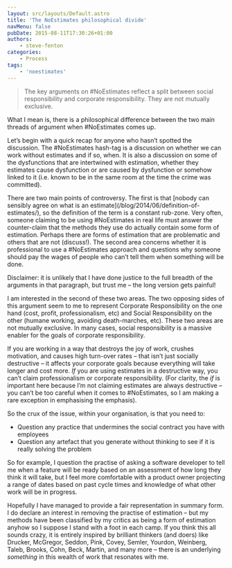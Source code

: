 ```yaml
---
layout: src/layouts/Default.astro
title: 'The NoEstimates philosophical divide'
navMenu: false
pubDate: 2015-08-11T17:30:26+01:00
authors:
    - steve-fenton
categories:
    - Process
tags:
    - 'noestimates'
---
```


> The key arguments on #NoEstimates reflect a split between social responsibility and corporate responsibility. They are not mutually exclusive.

What I mean is, there is a philosophical difference between the two main threads of argument when #NoEstimates comes up.

Let’s begin with a quick recap for anyone who hasn’t spotted the discussion. The #NoEstimates hash-tag is a discussion on whether we can work without estimates and if so, when. It is also a discussion on some of the dysfunctions that are intertwined with estimation, whether they estimates cause dysfunction or are caused by dysfunction or somehow linked to it (i.e. known to be in the same room at the time the crime was committed).

There are two main points of controversy. The first is that [nobody can sensibly agree on what is an estimate]\(/blog/2014/06/definition-of-estimates/), so the definition of the term is a constant rub-zone. Very often, someone claiming to be using #NoEstimates in real life must answer the counter-claim that the methods they use do actually contain some form of estimation. Perhaps there are forms of estimation that are problematic and others that are not (discuss!). The second area concerns whether it is professional to use a #NoEstimates approach and questions why someone should pay the wages of people who can’t tell them when something will be done.

Disclaimer: it is unlikely that I have done justice to the full breadth of the arguments in that paragraph, but trust me – the long version gets painful!

I am interested in the second of these two areas. The two opposing sides of this argument seem to me to represent Corporate Responsibility on the one hand (cost, profit, professionalism, etc) and Social Responsibility on the other (humane working, avoiding death-marches, etc). These two areas are not mutually exclusive. In many cases, social responsibility is a massive enabler for the goals of corporate responsibility.

If you are working in a way that destroys the joy of work, crushes motivation, and causes high turn-over rates – that isn’t just socially destructive – it affects your corporate goals because everything will take longer and cost more. *If* you are using estimates in a destructive way, you can’t claim professionalism or corporate responsibility. (For clarity, the *if* is important here because I’m not claiming estimates are always destructive – you can’t be too careful when it comes to #NoEstimates, so I am making a rare exception in emphasising the emphasis).

So the crux of the issue, within your organisation, is that you need to:

- Question any practice that undermines the social contract you have with employees
- Question any artefact that you generate without thinking to see if it is really solving the problem

So for example, I question the practise of asking a software developer to tell me when a feature will be ready based on an assessment of how long they think it will take, but I feel more comfortable with a product owner projecting a range of dates based on past cycle times and knowledge of what other work will be in progress.

Hopefully I have managed to provide a fair representation in summary form. I do declare an interest in removing the practise of estimation – but my methods have been classified by my critics as being a form of estimation anyhow so I suppose I stand with a foot in each camp. If you think this all sounds crazy, it is entirely inspired by brilliant thinkers (and doers) like Drucker, McGregor, Seddon, Pink, Covey, Semler, Yourdon, Weinberg, Taleb, Brooks, Cohn, Beck, Martin, and many more – there is an underlying *something* in this wealth of work that resonates with me.
